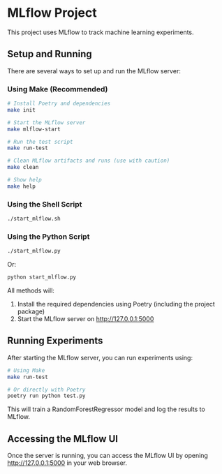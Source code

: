 # MLflow Project

This project uses MLflow to track machine learning experiments.

## Setup and Running

There are several ways to set up and run the MLflow server:

### Using Make (Recommended)

```bash
# Install Poetry and dependencies
make init

# Start the MLflow server
make mlflow-start

# Run the test script
make run-test

# Clean MLflow artifacts and runs (use with caution)
make clean

# Show help
make help
```

### Using the Shell Script

```bash
./start_mlflow.sh
```

### Using the Python Script

```bash
./start_mlflow.py
```

Or:

```bash
python start_mlflow.py
```

All methods will:
1. Install the required dependencies using Poetry (including the project package)
2. Start the MLflow server on http://127.0.0.1:5000

## Running Experiments

After starting the MLflow server, you can run experiments using:

```bash
# Using Make
make run-test

# Or directly with Poetry
poetry run python test.py
```

This will train a RandomForestRegressor model and log the results to MLflow.

## Accessing the MLflow UI

Once the server is running, you can access the MLflow UI by opening http://127.0.0.1:5000 in your web browser.
